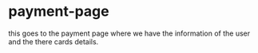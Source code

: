 # payment-page
this goes to the payment page where we have the information of the user and the there cards details.
